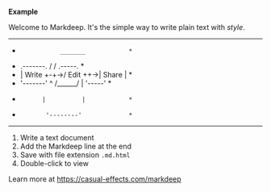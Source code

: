 **Example**

Welcome to Markdeep. It's the simple 
way to write plain text with _style_.
                          
*************************************
*                _______            *
* .-------.     /      /   .-----.  *
* | Write +-+->/ Edit ++->| Share | *
* '-------' ^ /______/ |   '-----'  *
*           |          |            *
*            '--------'             *
*************************************

1. Write a text document
2. Add the Markdeep line at the end
3. Save with file extension `.md.html`
4. Double-click to view

Learn more at
https://casual-effects.com/markdeep
